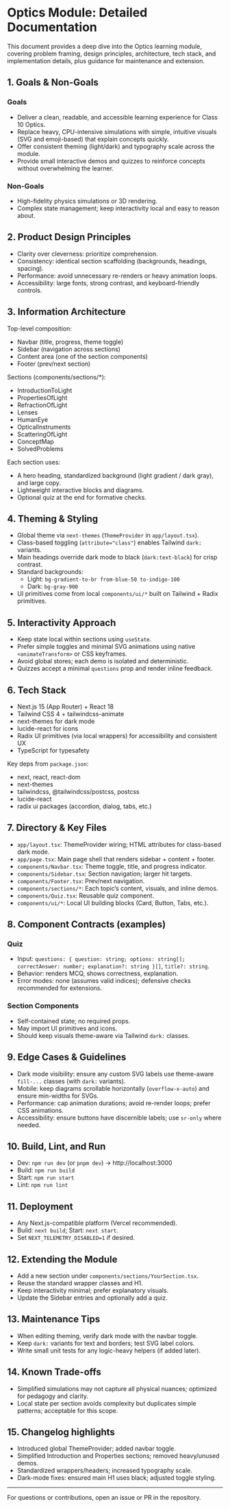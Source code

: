 # Optics Module: Detailed Documentation

This document provides a deep dive into the Optics learning module, covering problem framing, design principles, architecture, tech stack, and implementation details, plus guidance for maintenance and extension.

## 1. Goals & Non-Goals

### Goals

- Deliver a clean, readable, and accessible learning experience for Class 10 Optics.
- Replace heavy, CPU-intensive simulations with simple, intuitive visuals (SVG and emoji-based) that explain concepts quickly.
- Offer consistent theming (light/dark) and typography scale across the module.
- Provide small interactive demos and quizzes to reinforce concepts without overwhelming the learner.

### Non-Goals

- High-fidelity physics simulations or 3D rendering.
- Complex state management; keep interactivity local and easy to reason about.

## 2. Product Design Principles

- Clarity over cleverness: prioritize comprehension.
- Consistency: identical section scaffolding (backgrounds, headings, spacing).
- Performance: avoid unnecessary re-renders or heavy animation loops.
- Accessibility: large fonts, strong contrast, and keyboard-friendly controls.

## 3. Information Architecture

Top-level composition:

- Navbar (title, progress, theme toggle)
- Sidebar (navigation across sections)
- Content area (one of the section components)
- Footer (prev/next section)

Sections (components/sections/\*):

- IntroductionToLight
- PropertiesOfLight
- RefractionOfLight
- Lenses
- HumanEye
- OpticalInstruments
- ScatteringOfLight
- ConceptMap
- SolvedProblems

Each section uses:

- A hero heading, standardized background (light gradient / dark gray), and large copy.
- Lightweight interactive blocks and diagrams.
- Optional quiz at the end for formative checks.

## 4. Theming & Styling

- Global theme via `next-themes` (`ThemeProvider` in `app/layout.tsx`).
- Class-based toggling (`attribute="class"`) enables Tailwind `dark:` variants.
- Main headings override dark mode to black (`dark:text-black`) for crisp contrast.
- Standard backgrounds:
  - Light: `bg-gradient-to-br from-blue-50 to-indigo-100`
  - Dark: `bg-gray-900`
- UI primitives come from local `components/ui/*` built on Tailwind + Radix primitives.

## 5. Interactivity Approach

- Keep state local within sections using `useState`.
- Prefer simple toggles and minimal SVG animations using native `<animateTransform>` or CSS keyframes.
- Avoid global stores; each demo is isolated and deterministic.
- Quizzes accept a minimal `questions` prop and render inline feedback.

## 6. Tech Stack

- Next.js 15 (App Router) + React 18
- Tailwind CSS 4 + tailwindcss-animate
- next-themes for dark mode
- lucide-react for icons
- Radix UI primitives (via local wrappers) for accessibility and consistent UX
- TypeScript for typesafety

Key deps from `package.json`:

- next, react, react-dom
- next-themes
- tailwindcss, @tailwindcss/postcss, postcss
- lucide-react
- radix ui packages (accordion, dialog, tabs, etc.)

## 7. Directory & Key Files

- `app/layout.tsx`: ThemeProvider wiring; HTML attributes for class-based dark mode.
- `app/page.tsx`: Main page shell that renders sidebar + content + footer.
- `components/Navbar.tsx`: Theme toggle, title, and progress indicator.
- `components/Sidebar.tsx`: Section navigation; larger hit targets.
- `components/Footer.tsx`: Prev/next navigation.
- `components/sections/*`: Each topic’s content, visuals, and inline demos.
- `components/Quiz.tsx`: Reusable quiz component.
- `components/ui/*`: Local UI building blocks (Card, Button, Tabs, etc.).

## 8. Component Contracts (examples)

### Quiz

- Input: `questions: { question: string; options: string[]; correctAnswer: number; explanation?: string }[]`, `title?: string`.
- Behavior: renders MCQ, shows correctness, explanation.
- Error modes: none (assumes valid indices); defensive checks recommended for extensions.

### Section Components

- Self-contained state; no required props.
- May import UI primitives and icons.
- Should keep visuals theme-aware via Tailwind `dark:` classes.

## 9. Edge Cases & Guidelines

- Dark mode visibility: ensure any custom SVG labels use theme-aware `fill-...` classes (with `dark:` variants).
- Mobile: keep diagrams scrollable horizontally (`overflow-x-auto`) and ensure min-widths for SVGs.
- Performance: cap animation durations; avoid re-render loops; prefer CSS animations.
- Accessibility: ensure buttons have discernible labels; use `sr-only` where needed.

## 10. Build, Lint, and Run

- Dev: `npm run dev` (or `pnpm dev`) -> http://localhost:3000
- Build: `npm run build`
- Start: `npm run start`
- Lint: `npm run lint`

## 11. Deployment

- Any Next.js-compatible platform (Vercel recommended).
- Build: `next build`; Start: `next start`.
- Set `NEXT_TELEMETRY_DISABLED=1` if desired.

## 12. Extending the Module

- Add a new section under `components/sections/YourSection.tsx`.
- Reuse the standard wrapper classes and H1.
- Keep interactivity minimal; prefer explanatory visuals.
- Update the Sidebar entries and optionally add a quiz.

## 13. Maintenance Tips

- When editing theming, verify dark mode with the navbar toggle.
- Keep `dark:` variants for text and borders; test SVG label colors.
- Write small unit tests for any logic-heavy helpers (if added later).

## 14. Known Trade-offs

- Simplified simulations may not capture all physical nuances; optimized for pedagogy and clarity.
- Local state per section avoids complexity but duplicates simple patterns; acceptable for this scope.

## 15. Changelog highlights

- Introduced global ThemeProvider; added navbar toggle.
- Simplified Introduction and Properties sections; removed heavy/unused demos.
- Standardized wrappers/headers; increased typography scale.
- Dark-mode fixes: ensured main H1 uses black; adjusted toggle styling.

---

For questions or contributions, open an issue or PR in the repository.
